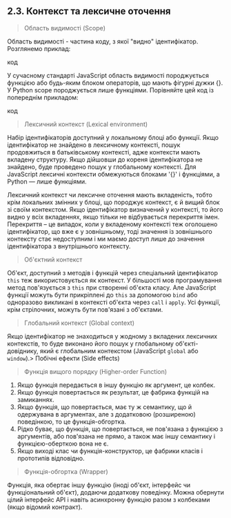 ## 2.3. Контекст та лексичне оточення

> Область видимості (Scope)

Область видимості - частина коду, з якої "видно" ідентифікатор. Розглянемо приклад:

код

У сучасному стандарті JavaScript область видимості породжується функцією або будь-яким блоком операторів, що мають фігурні дужки {}. У Python scope породжується лише функціями. Порівняйте цей код із попереднім прикладом:

код

> Лексичний контекст (Lexical environment)

Набір ідентифікаторів доступний у локальному блоці або функції. Якщо ідентифікатор не знайдено в лексичному контексті, пошук продовжиться в батьківському контексті, адже контексти мають вкладену структуру. Якщо дійшовши до кореня ідентифікатора не знайдено, буде проведено пошук у глобальному контексті. Для JavaScript лексичні контексти обмежуються блоками '{}' і функціями, а Python — лише функціями.

Лексичний контекст чи лексичне оточення мають вкладеність, тобто крім локальних змінних у блоці, що породжує контекст, є й вищий блок зі своїм контекстом. Якщо ідентифікатор визначений у контексті, то його видно у всіх вкладеннях, якщо тільки не відбувається перекриття імен. Перекриття – це випадок, коли у вкладеному контексті теж оголошено ідентифікатор, що вже є у зовнішньому, тоді значення із зовнішнього контексту стає недоступним і ми маємо доступ лише до значення ідентифікатора з внутрішнього контексту.

> Об'єктний контекст

Об'єкт, доступний з методів і функцій через спеціальний ідентифікатор `this` теж використовується як контекст. У більшості мов програмування метод пов'язується з `this` при створенні об'єкта класу. Але JavaScript функції можуть бути прикріплені до `this` за допомогою `bind` або одноразово викликані в контексті об'єкта через `call` і `apply`. Усі функції, крім стрілочних, можуть бути пов'язані з об'єктами.

> Глобальний контекст (Global context)

Якщо ідентифікатор не знаходиться у жодному з вкладених лексичних контекстів, то буде виконано його пошук у глобальному об'єкті-довіднику, який є глобальним контекстом (JavaScript `global` або `window`).> Побічні ефекти (Side effects)

> Функція вищого порядку (Higher-order Function)

1. Якщо функція передається в іншу функцію як аргумент, це колбек.
2. Якщо функція повертається як результат, це фабрика функцій на замиканнях.
3. Якщо функція, що повертається, має ту ж семантику, що й одержувана в аргументах, але з додатковою (розширеною) поведінкою, то це функція-обгортка.
4. Рідко буває, що функція, що повертається, не пов'язана з функцією з аргументів, або пов'язана не прямо, а також має іншу семантику і функцією-оберткою вона не є.
5. Якщо виході клас чи функція-конструктор, це фабрики класів і прототипів відповідно.

> Функція-обгортка (Wrapper)

Функція, яка обертає іншу функцію (іноді об'єкт, інтерфейс чи функціональний об'єкт), додаючи додаткову поведінку. Можна обернути цілий інтерфейс API і навіть асинхронну функцію разом з колбеками (якщо відомий контракт).


